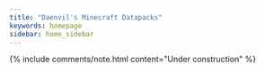 ```yaml
---
title: "Daenvil's Minecraft Datapacks"
keywords: homepage
sidebar: home_sidebar
---
```


{% include comments/note.html content="Under construction" %}
